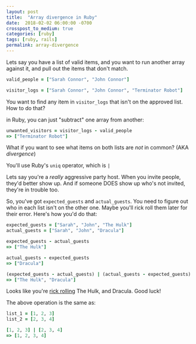 ```yaml
---
layout: post
title:  "Array divergence in Ruby"
date:  2018-02-02 06:00:00 -0700
crosspost_to_medium: true
categories: [ruby]
tags: [ruby, rails]
permalink: array-divergence
---
```


Lets say you have a list of valid items, and you want to run another array against it, and pull out the items that don't match.

```ruby
valid_people = ["Sarah Connor", "John Connor"]

visitor_logs = ["Sarah Connor", "John Connor", "Terminator Robot"]
```

You want to find any item in `visitor_logs` that isn't on the approved list. How to do that?

in Ruby, you can just "subtract" one array from another:

```ruby
unwanted_visitors = visitor_logs - valid_people
=> ["Terminator Robot"]
```


<!--more-->

What if you want to see what items on both lists are _not_ in common? (AKA _divergence_)

You'll use Ruby's `uniq` operator, which is `|`

Lets say you're a _really_ aggressive party host. When you invite people, they'd better show up. And if someone DOES show up who's not invited, they're in trouble too.

So, you've got `expected_guests` and `actual_guests`. You need to figure out who in each list isn't on the other one. Maybe you'll rick roll them later for their error. Here's how you'd do that:

```ruby
expected_guests = ["Sarah", "John", "The Hulk"]
actual_guests = ["Sarah", "John", "Dracula"]

expected_guests - actual_guests
=> ["The Hulk"]

actual_guests - expected_guests
=> ["Dracula"]

(expected_guests - actual_guests) | (actual_guests - expected_guests)
=> ["The Hulk", "Dracula"]
```
Looks like you're [rick rolling](https://www.youtube.com/watch?v=dQw4w9WgXcQ) The Hulk, and Dracula. Good luck!


The above operation is the same as:

```ruby
list_1 = [1, 2, 3]
list_2 = [2, 3, 4]

[1, 2, 3] | [2, 3, 4]
=> [1, 2, 3, 4]
```
